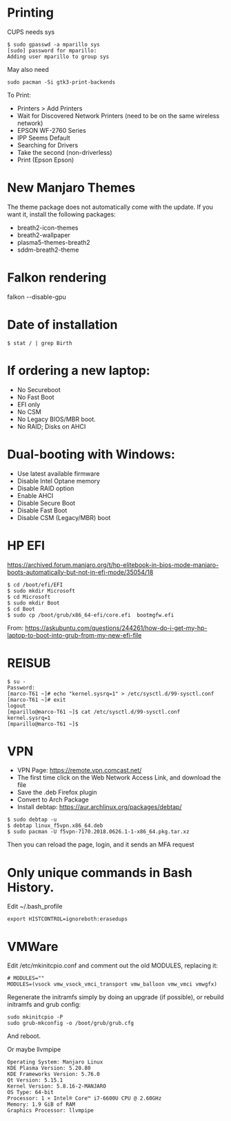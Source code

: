 # Printing

CUPS needs sys
```
$ sudo gpasswd -a mparillo sys
[sudo] password for mparillo: 
Adding user mparillo to group sys
```
May also need
```
sudo pacman -Si gtk3-print-backends
```
To Print:

 * Printers > Add Printers
 * Wait for Discovered Network Printers (need to be on the same wireless network)
 * EPSON WF-2760 Series
 * IPP Seems Default
 * Searching for Drivers
 * Take the second (non-driverless)
 * Print (Epson Epson)

# New Manjaro Themes
The theme package does not automatically come with the update. If you want it, install the following packages:

 * breath2-icon-themes
 * breath2-wallpaper
 * plasma5-themes-breath2
 * sddm-breath2-theme

# Falkon rendering

falkon --disable-gpu

# Date of installation
```
$ stat / | grep Birth
```

# If ordering a new laptop:
 * No Secureboot
 * No Fast Boot
 * EFI only
 * No CSM
 * No Legacy BIOS/MBR boot.
 * No RAID; Disks on AHCI

# Dual-booting with Windows:
 * Use latest available firmware
 * Disable Intel Optane memory
 * Disable RAID option
 * Enable AHCI
 * Disable Secure Boot
 * Disable Fast Boot
 * Disable CSM (Legacy/MBR) boot

# HP EFI
https://archived.forum.manjaro.org/t/hp-elitebook-in-bios-mode-manjaro-boots-automatically-but-not-in-efi-mode/35054/18
```
$ cd /boot/efi/EFI
$ sudo mkdir Microsoft
$ cd Microsoft
$ sudo mkdir Boot
$ cd Boot
$ sudo cp /boot/grub/x86_64-efi/core.efi  bootmgfw.efi
```
From: https://askubuntu.com/questions/244261/how-do-i-get-my-hp-laptop-to-boot-into-grub-from-my-new-efi-file

# REISUB
```
$ su -
Password: 
[marco-T61 ~]# echo "kernel.sysrq=1" > /etc/sysctl.d/99-sysctl.conf
[marco-T61 ~]# exit
logout
[mparillo@marco-T61 ~]$ cat /etc/sysctl.d/99-sysctl.conf
kernel.sysrq=1
[mparillo@marco-T61 ~]$ 
```


# VPN
 * VPN Page: https://remote.vpn.comcast.net/
 * The first time click on the Web Network Access Link, and download the file 
 * Save the .deb Firefox plugin
 * Convert to Arch Package
 * Install debtap: https://aur.archlinux.org/packages/debtap/
```
$ sudo debtap -u
$ debtap linux_f5vpn.x86_64.deb
$ sudo pacman -U f5vpn-7170.2018.0626.1-1-x86_64.pkg.tar.xz
```
Then you can reload the page, login, and it sends an MFA request

# Only unique commands in Bash History.

Edit ~/.bash_profile
```
export HISTCONTROL=ignoreboth:erasedups
```

# VMWare

Edit /etc/mkinitcpio.conf and comment out the old MODULES, replacing it:
```
# MODULES=""
MODULES=(vsock vmw_vsock_vmci_transport vmw_balloon vmw_vmci vmwgfx)
```
Regenerate the initramfs simply by doing an upgrade (if possible), or rebuild initramfs and grub config:
```
sudo mkinitcpio -P
sudo grub-mkconfig -o /boot/grub/grub.cfg
```
And reboot.

Or maybe llvmpipe

```
Operating System: Manjaro Linux
KDE Plasma Version: 5.20.80
KDE Frameworks Version: 5.76.0
Qt Version: 5.15.1
Kernel Version: 5.8.16-2-MANJARO
OS Type: 64-bit
Processor: 1 × Intel® Core™ i7-6600U CPU @ 2.60GHz
Memory: 1.9 GiB of RAM
Graphics Processor: llvmpipe
```
